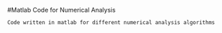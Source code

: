 #Matlab Code for Numerical Analysis
	
	Code written in matlab for different numerical analysis algorithms